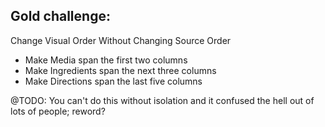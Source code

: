 ## Gold challenge:

Change Visual Order Without Changing Source Order

* Make Media span the first two columns
* Make Ingredients span the next three columns
* Make Directions span the last five columns

@TODO: You can't do this without isolation and it confused the hell out of lots of people; reword?
